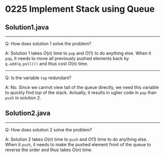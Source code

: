 # 0225 Implement Stack using Queue

## Solution1.java

---
Q: How does solution 1 solve the problem?

A: Solution 1 takes $O(n)$ time to `pop` and $O(1)$ to do anything else.  When it `pop`, it needs to move all previously pushed elements back by `q.add(q.poll())` and thus cost $O(n)$ time.

---
Q: Is the variable `top` redundant?

A: No.  Since we cannot view tail of the queue directly, we need this variable to quickly find top of the stack.  Actually, it results in uglier code in `pop` than `push` in solution 2.

## Solution2.java

---
Q: How does solution 2 solve the problem?

A: Solution 2 takes $O(n)$ time to `push` and $O(1)$ time to do anything else.  When it `push`, it needs to make the pushed element front of the queue to reverse the order and thus takes $O(n)$ time.
